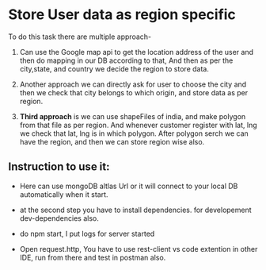 # Store User data as region specific

To do this task there are multiple approach-

1. Can use the Google map api to get the location address of the user and then do mapping in our DB according to that, And then as per the city,state, and country we decide the region to store data.

2. Another approach we can directly ask for user to choose the city and then we check that city belongs to which origin, and store data as per region.

3. **Third approach** is we can use shapeFiles of india, and make polygon from that file as per region. And whenever customer register with lat, lng we check that lat, lng is in which polygon. After polygon serch we can have the region, and then we can store region wise also.

## Instruction to use it:

- Here can use mongoDB altlas Url or it will connect to your local DB automatically when it start.

- at the second step you have to install dependencies. for developement dev-dependencies also.

- do npm start, I put logs for server started

- Open request.http, You have to use rest-client vs code extention in other IDE, run from there and test in postman also.
